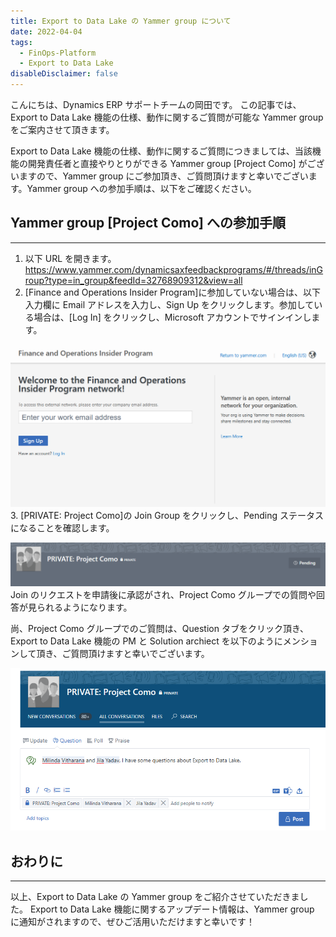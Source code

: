 ```yaml
---
title: Export to Data Lake の Yammer group について
date: 2022-04-04
tags:
  - FinOps-Platform
  - Export to Data Lake
disableDisclaimer: false
---
```


こんにちは、Dynamics ERP サポートチームの岡田です。
この記事では、Export to Data Lake 機能の仕様、動作に関するご質問が可能な Yammer group をご案内させて頂きます。

<!-- more -->

Export to Data Lake 機能の仕様、動作に関するご質問につきましては、当該機能の開発責任者と直接やりとりができる Yammer group [Project Como] がございますので、Yammer group にご参加頂き、ご質問頂けますと幸いでございます。Yammer group への参加手順は、以下をご確認ください。

<!-- 見出し -->

## Yammer group [Project Como] への参加手順
---
<!-- 数字リスト -->

1. 以下 URL を開きます。
https://www.yammer.com/dynamicsaxfeedbackprograms/#/threads/inGroup?type=in_group&feedId=32768909312&view=all
2. [Finance and Operations Insider Program]に参加していない場合は、以下入力欄に Email アドレスを入力し、Sign Up をクリックします。参加している場合は、[Log In] をクリックし、Microsoft アカウントでサインインします。
<!-- 画像 (リポジトリ内ファイルを参照 -->
![](./export-to-data-lake-yammer-group/exporttodatalake1.png)
3. [PRIVATE: Project Como]の Join Group をクリックし、Pending ステータスになることを確認します。
<!-- 画像 (リポジトリ内ファイルを参照 -->
![](./export-to-data-lake-yammer-group/exporttodatalake3.png)
Join のリクエストを申請後に承認がされ、Project Como グループでの質問や回答が見られるようになります。

尚、Project Como グループでのご質問は、Question タブをクリック頂き、Export to Data Lake 機能の PM と Solution archiect を以下のようにメンションして頂き、ご質問頂けますと幸いでございます。
<!-- 画像 (リポジトリ内ファイルを参照 -->
![](./export-to-data-lake-yammer-group/exporttodatalake2.png)
<!-- 区切り線 -->
## おわりに
---
以上、Export to Data Lake の Yammer group をご紹介させていただきました。
Export to Data Lake 機能に関するアップデート情報は、Yammer group に通知がされますので、ぜひご活用いただけますと幸いです！
